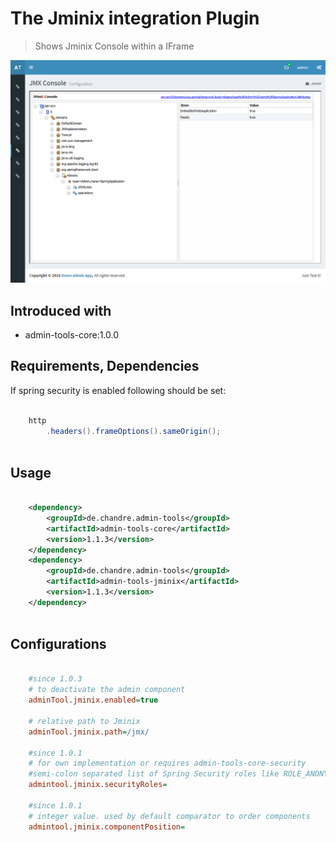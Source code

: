 # The Jminix integration Plugin
> Shows Jminix Console within a IFrame

 ![Preview image](doc/screen_jminix_org.png?raw=true "AdminTool Jminix UI")

## Introduced with
* admin-tools-core:1.0.0

## Requirements, Dependencies
If spring security is enabled following should be set:

```java

	http
		.headers().frameOptions().sameOrigin();
		
```	

## Usage

```xml

	<dependency>
		<groupId>de.chandre.admin-tools</groupId>
		<artifactId>admin-tools-core</artifactId>
		<version>1.1.3</version>
	</dependency>
	<dependency>
		<groupId>de.chandre.admin-tools</groupId>
		<artifactId>admin-tools-jminix</artifactId>
		<version>1.1.3</version>
	</dependency>
	
```

## Configurations

```ini

	#since 1.0.3
	# to deactivate the admin component
	adminTool.jminix.enabled=true

	# relative path to Jminix
	adminTool.jminix.path=/jmx/
	
	#since 1.0.1
	# for own implementation or requires admin-tools-core-security
	#semi-colon separated list of Spring Security roles like ROLE_ANONYMOUS;ROLE_ADMIN
	admintool.jminix.securityRoles=
	
	#since 1.0.1
	# integer value. used by default comparator to order components
	admintool.jminix.componentPosition=
	
```
